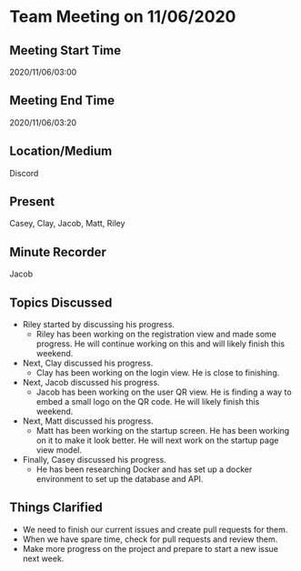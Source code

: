 # Team Meeting on 11/06/2020

## Meeting Start Time

2020/11/06/03:00

## Meeting End Time

2020/11/06/03:20

## Location/Medium

Discord

## Present

Casey, Clay, Jacob, Matt, Riley

## Minute Recorder

Jacob

## Topics Discussed

- Riley started by discussing his progress.
  - Riley has been working on the registration view and made some progress. He will continue working on this and will likely finish this weekend.
- Next, Clay discussed his progress.
  - Clay has been working on the login view. He is close to finishing.
- Next, Jacob discussed his progress.
  - Jacob has been working on the user QR view. He is finding a way to embed a small logo on the QR code. He will likely finish this weekend.
- Next, Matt discussed his progress.
  - Matt has been working on the startup screen. He has been working on it to make it look better. He will next work on the startup page view model.
- Finally, Casey discussed his progress.
  - He has been researching Docker and has set up a docker environment to set up the database and API.

## Things Clarified

- We need to finish our current issues and create pull requests for them.
- When we have spare time, check for pull requests and review them.
- Make more progress on the project and prepare to start a new issue next week.